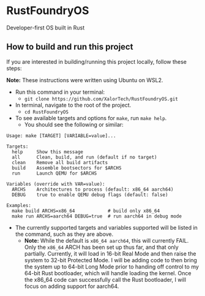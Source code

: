 # RustFoundryOS
Developer-first OS built in Rust

## How to build and run this project
If you are interested in building/running this project locally, follow these steps:

**Note:** These instructions were written using Ubuntu on WSL2.
- Run this command in your terminal:
  - `git clone https://github.com/XalorTech/RustFoundryOS.git`
- In terminal, navigate to the root of the project.
  - `cd RustFoundryOS`
- To see available targets and options for `make`, run `make help`.
  - You should see the following or similar:

```
Usage: make [TARGET] [VARIABLE=value]...

Targets:
  help     Show this message
  all      Clean, build, and run (default if no target)
  clean    Remove all build artifacts
  build    Assemble bootsectors for $ARCHS
  run      Launch QEMU for $ARCHS

Variables (override with VAR=value):
  ARCHS    Architectures to process (default: x86_64 aarch64)
  DEBUG    true to enable QEMU debug flags (default: false)

Examples:
  make build ARCHS=x86_64            # build only x86_64
  make run ARCHS=aarch64 DEBUG=true  # run aarch64 in debug mode
```

- The currently supported targets and variables supported will be listed in the command, such as they are above.
  - **Note:** While the default is `x86_64 aarch64`, this will currently FAIL. Only the `x86_64` ARCH has been set up thus far, and that only partially. Currently, it will load in 16-bit Real Mode and then raise the system to 32-bit Protected Mode. I will be adding code to then bring the system up to 64-bit Long Mode prior to handing off control to my 64-bit Rust bootloader, which will handle loading the kernel. Once the x86_64 code can successfully call the Rust bootloader, I will focus on adding support for aarch64.
